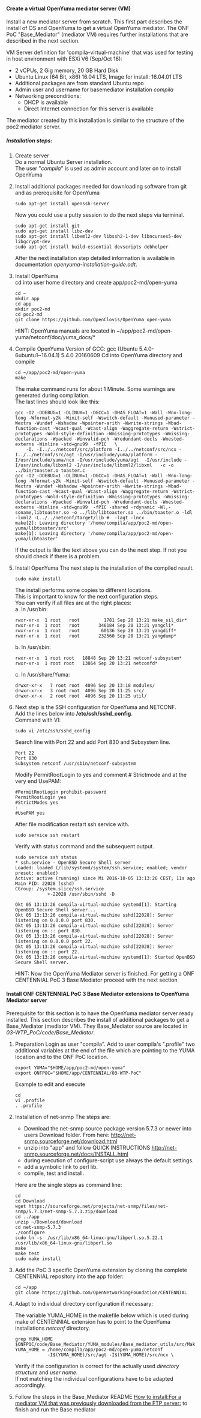 #### Create a virtual OpenYuma mediator server (VM)

Install a new mediator server from scratch. This first part describes the install of OS and OpenYuma to get a virtual OpenYuma mediator.
The ONF PoC "Base_Mediator" (mediator VM) requires further installations that are described in the next section.

VM Server definition for 'compila-virtual-machine' that was used for testing in host environment with ESXi V6 (Sep/Oct 16):
* 2 vCPUs, 2 Gig memory, 20 GB Hard Disk
* Ubuntu Linux (64 Bit, x86) 16.04 LTS, Image for install: 16.04.01 LTS
* Additional packages are from standard Ubuntu repo
* Admin user and username for basemediator installation *compila*
* Networking preconditions:
    * DHCP is available
    * Direct Internet connection for this server is available

The mediator created by this installation is similar to the structure of the poc2 mediator server. 

##### Installation steps:
1. Create server  
	Do a normal Ubuntu Server installation.   
	The user "*compila*" is used as admin account and later on to install OpenYuma

2. Install additional packages needed for downloading software from git and as prerequisite for OpenYuma  
	```
	sudo apt-get install openssh-server 
	```
    Now you could use a putty session to do the next steps via terminal.
	```   
    sudo apt-get install git
    sudo apt-get install libz-dev
    sudo apt-get install libxml2-dev libssh2-1-dev libncurses5-dev libgcrypt-dev
    sudo apt-get install build-essential devscripts debhelper
	```
    After the next installation step detailed information is available in documentation *openyuma-installation-guide.odt*.  

3. Install OpenYuma  
	cd into user home directory and create app/poc2-md/open-yuma
	```
	cd ~
	mkdir app
	cd app
	mkdir poc2-md
	cd poc2-md 
    git clone https://github.com/OpenClovis/OpenYuma open-yuma
	```   
    HINT: OpenYuma manuals are located in ~/app/poc2-md/open-yuma/netconf/doc/yuma_docs/*

4. Compile OpenYuma
    Version of GCC: gcc (Ubuntu 5.4.0-6ubuntu1~16.04.1) 5.4.0 20160609
    Cd into OpenYuma directory and compile
	```  
    cd ~/app/poc2-md/open-yuma
    make
	```  
    The make command runs for about 1 Minute. Some warnings are generated during compilation.  
    The last lines should look like this:
	```
    gcc -O2 -DDEBUG=1 -DLINUX=1 -DGCC=1 -DHAS_FLOAT=1 -Wall -Wno-long-long -Wformat-y2k -Winit-self -Wswitch-default -Wunused-parameter -Wextra -Wundef -Wshadow -Wpointer-arith -Wwrite-strings -Wbad-function-cast -Wcast-qual -Wcast-align -Waggregate-return -Wstrict-prototypes -Wold-style-definition -Wmissing-prototypes -Wmissing-declarations -Wpacked -Winvalid-pch -Wredundant-decls -Wnested-externs -Winline -std=gnu99  -fPIC   \
        -I. -I../../netconf/src/platform -I../../netconf/src/ncx -I../../netconf/src/agt -I/usr/include/yuma/platform -I/usr/include/yuma/ncx -I/usr/include/yuma/agt  -I/usr/include -I/usr/include/libxml2 -I/usr/include/libxml2/libxml   -c -o ../bin/toaster.o toaster.c
    gcc -O2 -DDEBUG=1 -DLINUX=1 -DGCC=1 -DHAS_FLOAT=1 -Wall -Wno-long-long -Wformat-y2k -Winit-self -Wswitch-default -Wunused-parameter -Wextra -Wundef -Wshadow -Wpointer-arith -Wwrite-strings -Wbad-function-cast -Wcast-qual -Wcast-align -Waggregate-return -Wstrict-prototypes -Wold-style-definition -Wmissing-prototypes -Wmissing-declarations -Wpacked -Winvalid-pch -Wredundant-decls -Wnested-externs -Winline -std=gnu99  -fPIC -shared -rdynamic -Wl,-soname,libtoaster.so -o ../lib/libtoaster.so ../bin/toaster.o -ldl -lxml2 -L../../netconf/target/lib #  -lagt -lncx
    make[2]: Leaving directory '/home/compila/app/poc2-md/open-yuma/libtoaster/src'
    make[1]: Leaving directory '/home/compila/app/poc2-md/open-yuma/libtoaster'
	```  
    If the output is like the text above you can do the next step. If not you should check if there is a problem.
      
5. Install OpenYuma
    The next step is the installation of the compiled result.
	```  
    sudo make install
	```  
    The install performs some copies to different locations.   
    This is important to know for the next configuration steps.  
    You can verify if all files are at the right places:  
    a. In /usr/bin:
	```  
    rwxr-xr-x  1 root   root         1781 Sep 20 13:21 make_sil_dir*
    rwxr-xr-x  1 root   root       346184 Sep 20 13:21 yangcli*
    rwxr-xr-x  1 root   root        60136 Sep 20 13:21 yangdiff*
    rwxr-xr-x  1 root   root       232560 Sep 20 13:21 yangdump*
	```  
	b. In /usr/sbin:
	```  
    rwxr-xr-x  1 root root   18848 Sep 20 13:21 netconf-subsystem*
    rwxr-xr-x  1 root root   13864 Sep 20 13:21 netconfd*
	```  
    c. In /usr/share/Yuma:
	```  
    drwxr-xr-x   7 root root  4096 Sep 20 13:18 modules/
    drwxr-xr-x   3 root root  4096 Sep 20 11:25 src/
    drwxr-xr-x   2 root root  4096 Sep 20 11:25 util/
	```  

6.	Next step is the SSH configuration for OpenYuma and NETCONF.  
    Add the lines below into **/etc/ssh/sshd_config**.  
    Command with VI:
	```  
    sudo vi /etc/ssh/sshd_config
	```  

    Search line with Port 22 and add Port 830 and Subsystem line.
	```  
    Port 22
    Port 830
    Subsystem netconf /usr/sbin/netconf-subsystem
	```  
    Modify PermitRootLogin to yes and comment # Strictmode and at the very end UsePAM:
	```  
    #PermitRootLogin prohibit-password
    PermitRootLogin yes
    #StrictModes yes
    :
    #UsePAM yes
	```  
    After file modification restart ssh service with.
	```  
    sudo service ssh restart
	```  
    Verify with status command and the subsequent output.
	```  
    sudo service ssh status
    * ssh.service - OpenBSD Secure Shell server
    Loaded: loaded (/lib/systemd/system/ssh.service; enabled; vendor preset: enabled)
    Active: active (running) since Mi 2016-10-05 13:13:26 CEST; 11s ago
    Main PID: 22028 (sshd)
    CGroup: /system.slice/ssh.service
                +-22028 /usr/sbin/sshd -D

    Okt 05 13:13:26 compila-virtual-machine systemd[1]: Starting OpenBSD Secure Shell server...
    Okt 05 13:13:26 compila-virtual-machine sshd[22028]: Server listening on 0.0.0.0 port 830.
    Okt 05 13:13:26 compila-virtual-machine sshd[22028]: Server listening on :: port 830.
    Okt 05 13:13:26 compila-virtual-machine sshd[22028]: Server listening on 0.0.0.0 port 22.
    Okt 05 13:13:26 compila-virtual-machine sshd[22028]: Server listening on :: port 22.
    Okt 05 13:13:26 compila-virtual-machine systemd[1]: Started OpenBSD Secure Shell server.
	```  

	HINT: Now the OpenYuma Mediator server is finished. For getting a ONF CENTENNIAL PoC 3 Base Mediator proceed with the next section
	
#### Install ONF CENTENNIAL PoC 3 Base Mediator extensions to OpenYuma Mediator server 

Prerequisite for this section is to have the OpenYuma mediator server ready installed. 
This section describes the install of additional packages to get a Base_Mediator (mediator VM). 
They Base_Mediator source are located in *03-WTP_PoC/code/Base_Mediator*.  

1. Preparation
    Login as user "compila".
    Add to user compila's ".profile" two additional variables at the end of the file which are pointing to the YUMA location and to the ONF PoC location.
    ```  
    export YUMA="$HOME/app/poc2-md/open-yuma"
    export ONFPOC="$HOME/app/CENTENNIAL/03-WTP-PoC"
	```
	  
    Example to edit and execute
	```
	cd
	vi .profile
	. .profile
	```  
    
1. Installation of net-snmp
    The steps are:
    * Download the net-snmp source package version 5.7.3 or newer into users Download folder. From here: http://net-snmp.sourceforge.net/download.html
    * unzip into "app" and follow QUICK INSTRUCTIONS http://net-snmp.sourceforge.net/docs/INSTALL.html
    * during execution of configure-script use always the default settings.
    * add a symbolic link to perl lib.
    * compile, test and install.

    Here are the single steps as command line:    
	```  
    cd
    cd Download
    wget https://sourceforge.net/projects/net-snmp/files/net-snmp/5.7.3/net-snmp-5.7.3.zip/download
    cd ../app
    unzip ~/Download/download
    cd net-snmp-5.7.3
    ./configure
    sudo ln -s  /usr/lib/x86_64-linux-gnu/libperl.so.5.22.1 /usr/lib/x86_64-linux-gnu/libperl.so
    make
    make test
    sudo make install
	```  
    
2. Add the PoC 3 specific OpenYuma extension by cloning the complete CENTENNIAL repository into the app folder:

	```  
    cd ~/app
    git clone https://github.com/OpenNetworkingFoundation/CENTENNIAL
	```  
    
3. Adapt to individual directory configuration if necessary:

    The variable YUMA_HOME in the makefile below which is used during make of CENTENNIAL extension has to point to the OpenYuma installations *netconf* directory.
	```  
    grep YUMA_HOME $ONFPOC/code/Base_Mediator/YUMA_modules/Base_mediator_utils/src/Makefile
    YUMA_HOME = /home/compila/app/poc2-md/open-yuma/netconf
                -I$(YUMA_HOME)/src/agt -I$(YUMA_HOME)/src/ncx \
	```  
    Verify if the configuration is correct for the actually used *directory structure* and *user name*.  
    If not matching the individual configurations have to be adapted accordingly.

4. Follow the steps in the Base_Mediator README [How to install:For a mediator VM that was previously downloaded from the FTP server:](README.md) to finish and run the Base mediator

